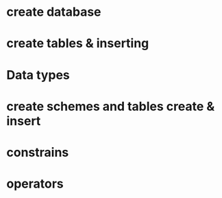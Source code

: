 # create database 
# create tables & inserting
# Data types 
# create schemes and tables create & insert
# constrains
# operators 









